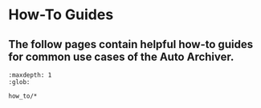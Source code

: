 # How-To Guides

The follow pages contain helpful how-to guides for common use cases of the Auto Archiver.
---

```{toctree}
:maxdepth: 1
:glob:

how_to/*

```